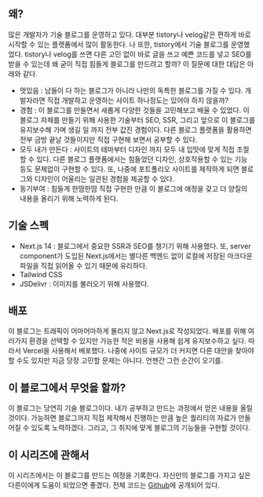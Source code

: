 ## 왜?

많은 개발자가 기술 블로그를 운영하고 있다. 대부분 tistory나 velog같은 편하게 바로 시작할 수 있는 플랫폼에서 많이 활동한다. 나 또한, tistory에서 기술 블로그를 운영했었다. tistory나 velog를 쓰면 다른 고민 없이 바로 글을 쓰고 예쁜 코드를 넣고 SEO를 받을 수 있는데 왜 굳이 직접 힘들게 블로그를 만드려고 할까? 이 질문에 대한 대답은 아래와 같다.

- 멋있음 : 남들이 다 하는 블로그가 아니라 나만의 독특한 블로그를 가질 수 있다. 개발자라면 직접 개발하고 운영하는 사이트 하나정도는 있어야 하지 않을까?
- 경험 : 이 블로그를 만들면서 새롭게 다양한 것들을 고민해보고 배울 수 있었다. 이 블로그 자체를 만들기 위해 사용한 기술부터 SEO, SSR, 그리고 앞으로 이 블로그를 유지보수해 가며 생길 일 까지 전부 값진 경험이다. 다른 블로그 플랫폼을 활용하면 전부 금방 끝날 것들이지만 직접 구현해 보면서 공부할 수 있다.
- 모두 내가 만든다 : 사이트의 테마부터 디자인 까지 모두 내 입맛에 맞게 직접 조절할 수 있다. 다른 블로그 플랫폼에서는 힘들었던 디자인, 상호작용할 수 있는 기능 등도 문제없이 구현할 수 있다. 또, 나중에 포트폴리오 사이트를 제작하게 되면 블로그와 디자인이 어울리는 일관된 경험을 제공할 수 있다.
- 동기부여 : 힘들게 한땀한땀 직접 구현한 만큼 이 블로그에 애정을 갖고 더 양질의 내용을 올리기 위해 노력하게 된다.

## 기술 스펙

- Next.js 14 : 블로그에서 중요한 SSR과 SEO를 챙기기 위해 사용했다. 또, server component가 도입된 Next.js에서는 별다른 백엔드 없이 로컬에 저장된 마크다운 파일을 직접 읽어올 수 있기 때문에 유리하다.
- Tailwind CSS
- JSDelivr : 이미지를 불러오기 위해 사용했다.

## 배포

이 블로그는 트래픽이 어마어마하게 몰리지 않고 Next.js로 작성되었다. 배포를 위해 여러가지 환경을 선택할 수 있지만 가능한 적은 비용을 사용해 쉽게 유지보수하고 싶다. 따라서 Vercel을 사용해서 배포했다. 나중에 사이트 규모가 더 커지면 다른 대안을 찾아야 할 수도 있지만 지금 당장 고민할 문제는 아니다. 언젠간 그런 순간이 오기를.

## 이 블로그에서 무엇을 할까?

이 블로그는 당연히 기술 블로그이다. 내가 공부하고 만드는 과정에서 얻은 내용을 올릴 것이다. 가능하면 블로그까지 직접 제작해서 진행하는 만큼 높은 퀄리티의 자료가 만들어질 수 있도록 노력하겠다. 그리고, 그 취지에 맞게 블로그의 기능들을 구현할 것이다.

## 이 시리즈에 관해서

이 시리즈에서는 이 블로그를 만드는 여정을 기록한다. 자신만의 블로그를 가지고 싶은 다른이에게 도움이 되었으면 좋겠다. 전체 코드는 [Github](https://github.com/5tarlight/vlog)에 공개되어 있다.
